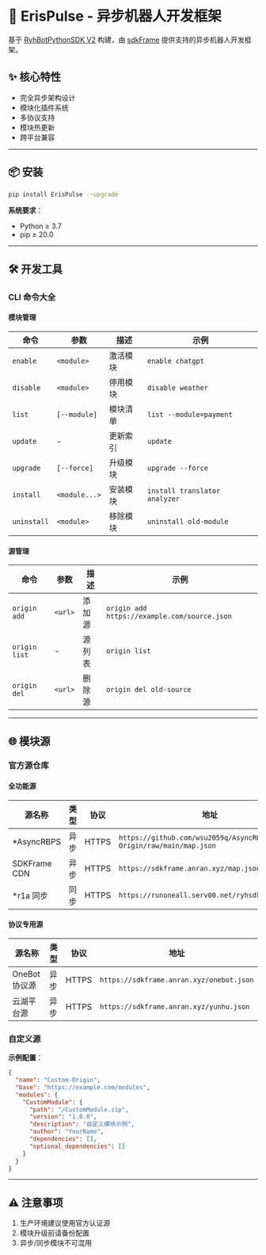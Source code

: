 # 🚀 ErisPulse - 异步机器人开发框架

基于 [RyhBotPythonSDK V2](https://github.com/runoneall/RyhBotPythonSDK2) 构建，由 [sdkFrame](https://github.com/runoneall/sdkFrame) 提供支持的异步机器人开发框架。

## ✨ 核心特性
- 完全异步架构设计
- 模块化插件系统
- 多协议支持
- 模块热更新
- 跨平台兼容

---

## 📦 安装

```bash
pip install ErisPulse --upgrade
```

**系统要求**：
- Python ≥ 3.7
- pip ≥ 20.0

---

## 🛠️ 开发工具

### CLI 命令大全

#### 模块管理
| 命令 | 参数 | 描述 | 示例 |
|------|------|------|------|
| `enable` | `<module>` | 激活模块 | `enable chatgpt` |
| `disable` | `<module>` | 停用模块 | `disable weather` |
| `list` | `[--module]` | 模块清单 | `list --module=payment` |
| `update` | - | 更新索引 | `update` |
| `upgrade` | `[--force]` | 升级模块 | `upgrade --force` |
| `install` | `<module...>` | 安装模块 | `install translator analyzer` |
| `uninstall` | `<module>` | 移除模块 | `uninstall old-module` |

#### 源管理
| 命令 | 参数 | 描述 | 示例 |
|------|------|------|------|
| `origin add` | `<url>` | 添加源 | `origin add https://example.com/source.json` |
| `origin list` | - | 源列表 | `origin list` |
| `origin del` | `<url>` | 删除源 | `origin del old-source` |

---

## 🌐 模块源

### 官方源仓库

#### 全功能源
| 源名称 | 类型 | 协议 | 地址 |
|--------|------|------|------|
| *AsyncRBPS | 异步 | HTTPS | `https://github.com/wsu2059q/AsyncRBPS-Origin/raw/main/map.json` |
| SDKFrame CDN | 异步 | HTTPS | `https://sdkframe.anran.xyz/map.json` |
| *r1a 同步 | 同步 | HTTPS | `https://runoneall.serv00.net/ryhsdk2/map.json` |

#### 协议专用源
| 源名称 | 类型 | 协议 | 地址 |
|--------|------|------|------|
| OneBot 协议源 | 异步 | HTTPS | `https://sdkframe.anran.xyz/onebot.json` |
| 云湖平台源 | 异步 | HTTPS | `https://sdkframe.anran.xyz/yunhu.json` |

### 自定义源

**示例配置**：
```json
{
  "name": "Custom-Origin",
  "base": "https://example.com/modules",
  "modules": {
    "CustomModule": {
      "path": "/CustomModule.zip",
      "version": "1.0.0",
      "description": "自定义模块示例",
      "author": "YourName",
      "dependencies": [],
      "optional_dependencies": []
    }
  }
}
```

---

## ⚠️ 注意事项
1. 生产环境建议使用官方认证源
2. 模块升级前请备份配置
3. 异步/同步模块不可混用
